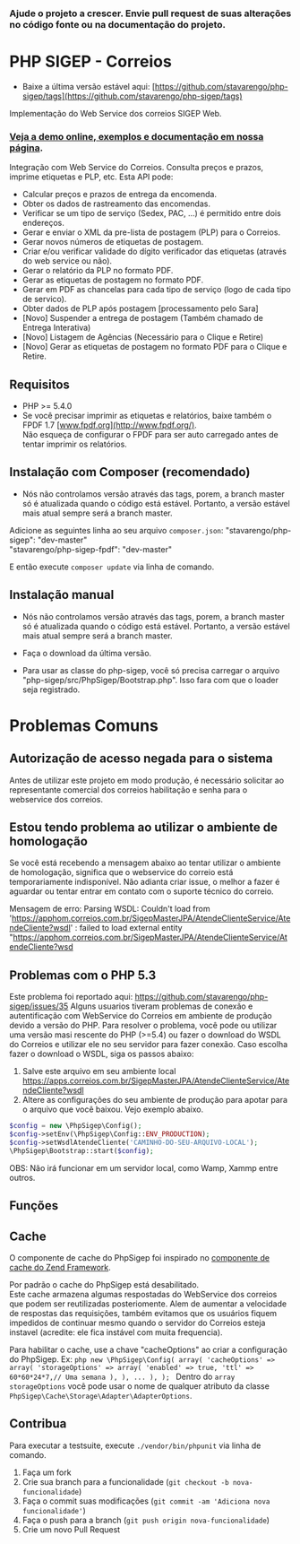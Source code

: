 ### Ajude o projeto a crescer. Envie pull request de suas alterações no código fonte ou na documentação do projeto.

PHP SIGEP - Correios
====================

* Baixe a última versão estável aqui: [https://github.com/stavarengo/php-sigep/tags](https://github.com/stavarengo/php-sigep/tags)

Implementação do Web Service dos correios SIGEP Web.
### [Veja a demo online, exemplos e documentação em nossa página](http://stavarengo.github.io/php-sigep).

Integração com Web Service do Correios. Consulta preços e prazos, imprime etiquetas e PLP, etc.
Esta API pode:
* Calcular preços e prazos de entrega da encomenda.   
* Obter os dados de rastreamento das encomendas.   
* Verificar se um tipo de serviço (Sedex, PAC, ...) é permitido entre dois endereços.   
* Gerar e enviar o XML da pre-lista de postagem (PLP) para o Correios.   
* Gerar novos números de etiquetas de postagem.
* Criar e/ou verificar validade do dígito verificador das etiquetas (através do web service ou não).   
* Gerar o relatório da PLP no formato PDF.   
* Gerar as etiquetas de postagem no formato PDF.
* Gerar em PDF as chancelas para cada tipo de serviço (logo de cada tipo de servico).
* Obter dados de PLP após postagem [processamento pelo Sara]
* [Novo] Suspender a entrega de postagem (Também chamado de Entrega Interativa)
* [Novo] Listagem de Agências (Necessário para o Clique e Retire)
* [Novo] Gerar as etiquetas de postagem no formato PDF para o Clique e Retire.

Requisitos
---

* PHP >= 5.4.0
* Se você precisar imprimir as etiquetas e relatórios, baixe também o FPDF 1.7 [www.fpdf.org](http://www.fpdf.org/).   
  Não esqueça de configurar o FPDF para ser auto carregado antes de tentar imprimir os relatórios.

Instalação com Composer (recomendado)
---

* Nós não controlamos versão através das tags, porem, a branch master só é atualizada quando o código está estável.
  Portanto, a versão estável mais atual sempre será a branch master.

Adicione as seguintes linha ao seu arquivo `composer.json`:
	"stavarengo/php-sigep": "dev-master"    
    "stavarengo/php-sigep-fpdf": "dev-master"

E então execute `composer update` via linha de comando.



Instalação manual
---

* Nós não controlamos versão através das tags, porem, a branch master só é atualizada quando o código está estável.
  Portanto, a versão estável mais atual sempre será a branch master.

* Faça o download da última versão.
* Para usar as classe do php-sigep, você só precisa carregar o arquivo "php-sigep/src/PhpSigep/Bootstrap.php". Isso fara com que o loader seja registrado.

# Problemas Comuns

## Autorização de acesso negada para o sistema
Antes de utilizar este projeto em modo produção, é necessário solicitar ao representante comercial dos correios habilitação e senha para o webservice dos correios.

## Estou tendo problema ao utilizar o ambiente de homologação
Se você está recebendo a mensagem abaixo ao tentar utilizar o ambiente de homologação, significa que o webservice do correio está temporariamente indisponível. Não adianta criar issue, o melhor a fazer é aguardar ou tentar entrar em contato com o suporte técnico do correio.

Mensagem de erro: Parsing WSDL: Couldn't load from 'https://apphom.correios.com.br/SigepMasterJPA/AtendeClienteService/AtendeCliente?wsdl' : failed to load external entity "https://apphom.correios.com.br/SigepMasterJPA/AtendeClienteService/AtendeCliente?wsd

## Problemas com o PHP 5.3
Este problema foi reportado aqui: https://github.com/stavarengo/php-sigep/issues/35
Alguns usuarios tiveram problemas de conexão e autentificação com WebService do Correios em ambiente de produção devido a versão do PHP.
Para resolver o problema, você pode ou utilizar uma versão masi rescente do PHP (>=5.4) ou fazer o download do WSDL do Correios e utilizar ele no seu servidor para fazer conexão.
Caso escolha fazer o download o WSDL, siga os passos abaixo:
<a id="example-change-wsdl"></a>
1. Salve este arquivo em seu ambiente local https://apps.correios.com.br/SigepMasterJPA/AtendeClienteService/AtendeCliente?wsdl
2. Altere as configurações do seu ambiente de produção para apotar para o arquivo que você baixou. Vejo exemplo abaixo.
```php
$config = new \PhpSigep\Config();
$config->setEnv(\PhpSigep\Config::ENV_PRODUCTION);
$config->setWsdlAtendeCliente('CAMINHO-DO-SEU-ARQUIVO-LOCAL');
\PhpSigep\Bootstrap::start($config);
```
OBS: Não irá funcionar em um servidor local, como Wamp, Xammp entre outros.

Funções
---

Cache
---

O componente de cache do PhpSigep foi inspirado no [componente de cache do Zend Framework](http://framework.zend.com/manual/2.3/en/index.html#zend-cache).

Por padrão o cache do PhpSigep está desabilitado.   
Este cache armazena algumas respostadas do WebService dos correios que podem ser reutilizadas posteriomente.
Alem de aumentar a velocidade de respostas das requisições, também evitamos que os usuários fiquem impedidos de continuar
mesmo quando o servidor do Correios esteja instavel (acredite: ele fica instável com muita frequencia).

Para habilitar o cache, use a chave "cacheOptions" ao criar a configuração do PhpSigep.
Ex:
    ```php
        new \PhpSigep\Config(
            array(
                'cacheOptions' => array(
                    'storageOptions' => array(
                        'enabled' => true,
                        'ttl' => 60*60*24*7,// Uma semana
                    ),
                ),
                ...
            ),
        );
    ```
Dentro do `array` `storageOptions` você pode usar o nome de qualquer atributo da classe `PhpSigep\Cache\Storage\Adapter\AdapterOptions`.

Contribua
---

Para executar a testsuite, execute `./vendor/bin/phpunit` via linha de comando.

1. Faça um fork
2. Crie sua branch para a funcionalidade (`git checkout -b nova-funcionalidade`)
3. Faça o commit suas modificações (`git commit -am 'Adiciona nova funcionalidade'`)
4. Faça o push para a branch (`git push origin nova-funcionalidade`)
5. Crie um novo Pull Request
